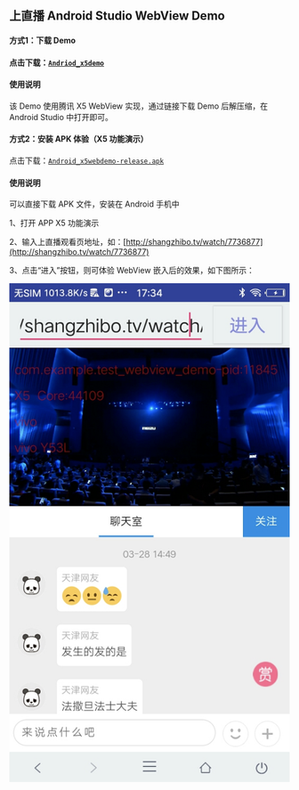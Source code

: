 ## 上直播 Android Studio WebView Demo



#### 方式1：下载 Demo

#### 点击下载：[`Andriod_x5demo`](http://shangzhibo-img.b0.upaiyun.com/DEMO/iOS_TestWebview.zip)

#### 使用说明

该 Demo 使用腾讯 X5 WebView 实现，通过链接下载 Demo 后解压缩，在 Android Studio 中打开即可。

#### 

#### 方式2：安装 APK 体验（X5 功能演示）

点击下载：[`Android_x5webdemo-release.apk`](http://shangzhibo-img.b0.upaiyun.com/DEMO/Android_x5webdemo-release.apk)

#### 使用说明

可以直接下载 APK 文件，安装在 Android 手机中

1、打开 APP  X5 功能演示

2、输入上直播观看页地址，如：[http://shangzhibo.tv/watch/7736877](http://shangzhibo.tv/watch/7736877)

3、点击“进入”按钮，则可体验 WebView 嵌入后的效果，如下图所示：

![](/assets/androidx5webview.png)

